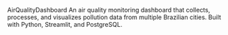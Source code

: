 AirQualityDashboard
An air quality monitoring dashboard that collects, processes, and visualizes pollution data from multiple Brazilian cities. Built with Python, Streamlit, and PostgreSQL.
